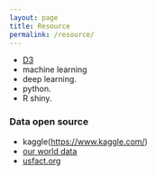 ```yaml
---
layout: page
title: Resource
permalink: /resource/
---
```


   * [D3](https://d3js.org/)  
   * machine learning
   * deep learning. 
   * python. 
   * R shiny. 
   
### Data open source

   * kaggle(https://www.kaggle.com/)
   * [our world data](https://ourworldindata.org/)
   * [usfact.org](https://usafacts.org/)
   